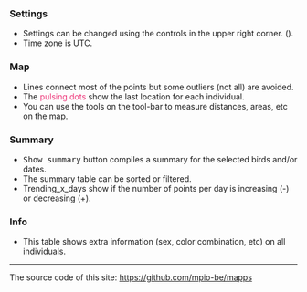 


### Settings
* Settings can be changed using the controls in the upper right corner.
  (<i class="fa fa-cogs" role="presentation" aria-label="cogs icon"></i>).
* Time zone is UTC. 


### Map
* Lines connect most of the points but some outliers (not all) are avoided. 
* The <a style='color:#EE3377'>pulsing dots</a> show the last location for each individual.
* You can use the tools on the tool-bar to measure distances, areas, etc on the map. 

### Summary
* <kbd>Show summary</kbd> button compiles a summary for the selected birds and/or dates.
* The summary table can be sorted or filtered. 
* Trending_x_days show if the number of points per day is increasing (-) or decreasing (+).
  
### Info
* This table shows extra information (sex, color combination, etc) on all individuals.   

----
The source code of this site: https://github.com/mpio-be/mapps
